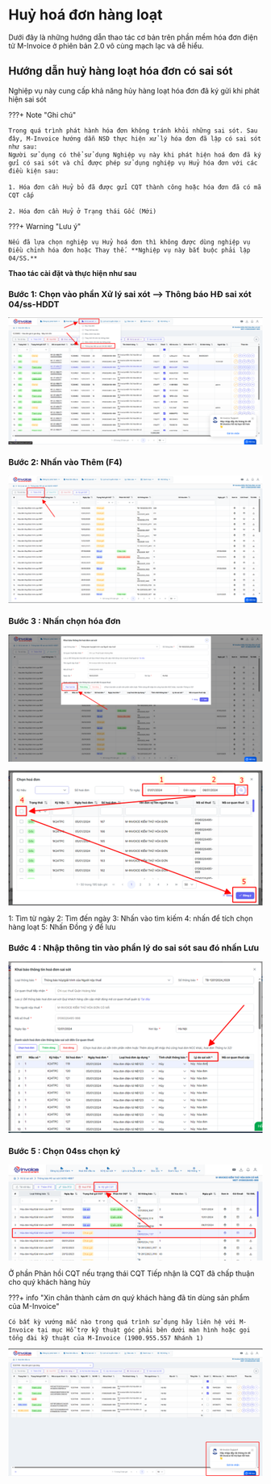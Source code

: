 # **Huỷ hoá đơn hàng loạt**

Dưới đây là những hướng dẫn thao tác cơ bản trên phần mềm hóa đơn điện tử M-Invoice ở phiên bản 2.0 vô cùng mạch lạc và dễ hiểu.

## **Hướng dẫn huỷ hàng loạt hóa đơn có sai sót**

Nghiệp vụ này cung cấp khả năng hủy hàng loạt hóa đơn đã ký gửi khi phát hiện sai sót

???+ Note "Ghi chú"

    Trong quá trình phát hành hóa đơn không tránh khỏi những sai sót. Sau đây, M-Invoice hướng dẫn NSD thực hiện xử lý hóa đơn đã lập có sai sót như sau:
    Người sử dụng có thể sử dụng Nghiệp vụ này khi phát hiện hoá đơn đã ký gửi có sai sót và chỉ được phép sử dụng nghiệp vụ Huỷ hóa đơn với các điều kiện sau:

    1. Hóa đơn cần Huỷ bỏ đã được gửi CQT thành công hoặc hóa đơn đã có mã CQT cấp

    2. Hóa đơn cần Huỷ ở Trạng thái Gốc (Mới)

???+ Warning "Lưu ý"

    Nếu đã lựa chọn nghiệp vụ Huỷ hoá đơn thì không được dùng nghiệp vụ Điều chỉnh hóa đơn hoặc Thay thế. **Nghiệp vụ này bắt buộc phải lập 04/SS.**

**Thao tác cài đặt và thực hiện như sau**

### **Bước 1: Chọn vào phần Xử lý sai xót --> Thông báo HĐ sai xót 04/ss-HDDT**

![Hình 1](../assets/images/invoice2/2.0_huy-hang-loat_1.png)

### **Bước 2: Nhấn vào Thêm (F4)**

![Hình 2](../assets/images/invoice2/2.0_huy-hang-loat_2.png)

### **Bước 3 : Nhấn chọn hóa đơn**

![Hình 3](../assets/images/invoice2/2.0_huy-hang-loat_3.png)

![Hình 4](../assets/images/invoice2/2.0_huy-hang-loat_4.png)

1: Tìm từ ngày
2: Tìm đến ngày
3: Nhấn vào tìm kiếm
4: nhấn để tích chọn hàng loạt
5: Nhấn Đồng ý để lưu

### **Bước 4 : Nhập thông tin vào phần lý do sai sót sau đó nhấn Lưu**

![Hình 5](../assets/images/invoice2/2.0_huy-hang-loat_5.png)

### **Bước 5 : Chọn 04ss chọn ký**

![Hình 6](../assets/images/invoice2/2.0_huy-hang-loat_6.png)

Ở phần Phản hồi CQT nếu trạng thái CQT Tiếp nhận là CQT đã chấp thuận cho quý khách hàng hủy

???+ info "Xin chân thành cảm ơn quý khách hàng đã tin dùng sản phẩm của M-Invoice"

    Có bất kỳ vướng mắc nào trong quá trình sử dụng hãy liên hệ với M-Invoice tại mục Hỗ trợ kỹ thuật góc phải bên dưới màn hình hoặc gọi tổng đài kỹ thuật của M-Invoice (1900.955.557 Nhánh 1)

![Hình 7](../assets/images/invoice2/hotro.png)

